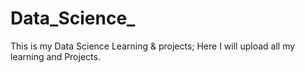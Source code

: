 # Data_Science_
This is my Data Science Learning &amp; projects; Here I will upload all my learning and Projects.

